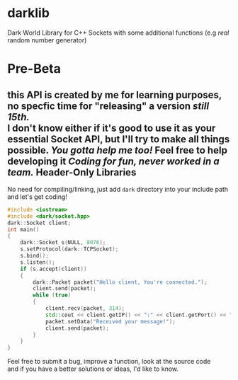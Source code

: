 # darklib
Dark World Library for C++ Sockets with some additional functions (e.g *real* random number generator)

# Pre-Beta
this API is created by me for learning purposes, no specfic time for "releasing" a version ***still 15th.***<br>
I don't know either if it's good to use it as your essential Socket API, but I'll try to make all things possible. ***You gotta help me too!***
Feel free to help developing it ***Coding for fun, never worked in a team.***
Header-Only Libraries
-
No need for compiling/linking, just add `dark` directory into your include path and let's get coding!
```cpp
#include <iostream>
#include <dark/socket.hpp>
dark::Socket client;
int main()
{
	dark::Socket s(NULL, 8076);
	s.setProtocol(dark::TCPSocket);
	s.bind();
	s.listen();
	if (s.accept(client))
	{
		dark::Packet packet("Hello client, You're connected.");
		client.send(packet);
		while (true)
		{
			client.recv(packet, 314);
			std::cout << client.getIP() << ":" << client.getPort() << " | " << packet.getData() << "\n";
			packet.setData("Received your message!");
			client.send(packet);
		}
	}
}
```
Feel free to submit a bug, improve a function, look at the source code<br>
and if you have a better solutions or ideas, I'd like to know.
